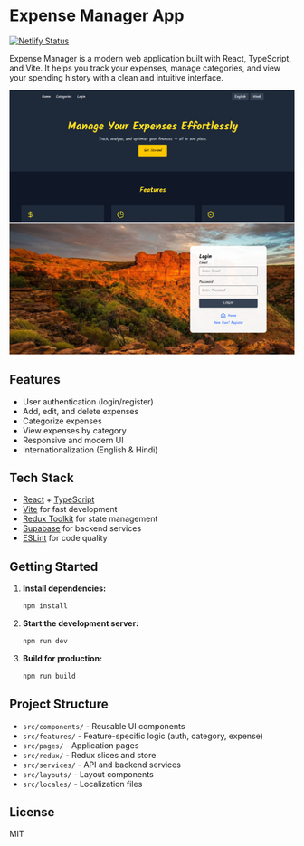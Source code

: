 # Expense Manager App

[![Netlify Status](https://api.netlify.com/api/v1/badges/b8f25ae5-2f9b-447a-80d5-5b9bca5c7ebc/deploy-status)](https://app.netlify.com/projects/bokaro-book/deploys)

Expense Manager is a modern web application built with React, TypeScript, and Vite. It helps you track your expenses, manage categories, and view your spending history with a clean and intuitive interface.

![Home Page](./screenshots/home.png)
![Login Page](./screenshots/login.png)

## Features

- User authentication (login/register)
- Add, edit, and delete expenses
- Categorize expenses
- View expenses by category
- Responsive and modern UI
- Internationalization (English & Hindi)

## Tech Stack

- [React](https://react.dev/) + [TypeScript](https://www.typescriptlang.org/)
- [Vite](https://vitejs.dev/) for fast development
- [Redux Toolkit](https://redux-toolkit.js.org/) for state management
- [Supabase](https://supabase.com/) for backend services
- [ESLint](https://eslint.org/) for code quality

## Getting Started

1. **Install dependencies:**
   ```bash
   npm install
   ```
2. **Start the development server:**
   ```bash
   npm run dev
   ```
3. **Build for production:**
   ```bash
   npm run build
   ```

## Project Structure

- `src/components/` - Reusable UI components
- `src/features/` - Feature-specific logic (auth, category, expense)
- `src/pages/` - Application pages
- `src/redux/` - Redux slices and store
- `src/services/` - API and backend services
- `src/layouts/` - Layout components
- `src/locales/` - Localization files

## License

MIT
